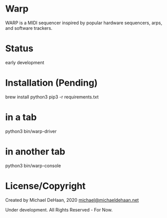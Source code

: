 Warp
====

WARP is a MIDI sequencer inspired by popular hardware sequencers, arps, and software trackers.

Status
======

early development

Installation (Pending)
======================

brew install python3
pip3 -r requirements.txt
# in a tab
python3 bin/warp-driver
# in another tab
python3 bin/warp-console

License/Copyright
=================

Created by Michael DeHaan, 2020 <michael@michaeldehaan.net>

Under development. All Rights Reserved - For Now.